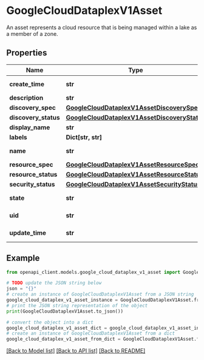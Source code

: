 # GoogleCloudDataplexV1Asset

An asset represents a cloud resource that is being managed within a lake as a member of a zone.

## Properties

Name | Type | Description | Notes
------------ | ------------- | ------------- | -------------
**create_time** | **str** | Output only. The time when the asset was created. | [optional] [readonly] 
**description** | **str** | Optional. Description of the asset. | [optional] 
**discovery_spec** | [**GoogleCloudDataplexV1AssetDiscoverySpec**](GoogleCloudDataplexV1AssetDiscoverySpec.md) |  | [optional] 
**discovery_status** | [**GoogleCloudDataplexV1AssetDiscoveryStatus**](GoogleCloudDataplexV1AssetDiscoveryStatus.md) |  | [optional] 
**display_name** | **str** | Optional. User friendly display name. | [optional] 
**labels** | **Dict[str, str]** | Optional. User defined labels for the asset. | [optional] 
**name** | **str** | Output only. The relative resource name of the asset, of the form: projects/{project_number}/locations/{location_id}/lakes/{lake_id}/zones/{zone_id}/assets/{asset_id}. | [optional] [readonly] 
**resource_spec** | [**GoogleCloudDataplexV1AssetResourceSpec**](GoogleCloudDataplexV1AssetResourceSpec.md) |  | [optional] 
**resource_status** | [**GoogleCloudDataplexV1AssetResourceStatus**](GoogleCloudDataplexV1AssetResourceStatus.md) |  | [optional] 
**security_status** | [**GoogleCloudDataplexV1AssetSecurityStatus**](GoogleCloudDataplexV1AssetSecurityStatus.md) |  | [optional] 
**state** | **str** | Output only. Current state of the asset. | [optional] [readonly] 
**uid** | **str** | Output only. System generated globally unique ID for the asset. This ID will be different if the asset is deleted and re-created with the same name. | [optional] [readonly] 
**update_time** | **str** | Output only. The time when the asset was last updated. | [optional] [readonly] 

## Example

```python
from openapi_client.models.google_cloud_dataplex_v1_asset import GoogleCloudDataplexV1Asset

# TODO update the JSON string below
json = "{}"
# create an instance of GoogleCloudDataplexV1Asset from a JSON string
google_cloud_dataplex_v1_asset_instance = GoogleCloudDataplexV1Asset.from_json(json)
# print the JSON string representation of the object
print(GoogleCloudDataplexV1Asset.to_json())

# convert the object into a dict
google_cloud_dataplex_v1_asset_dict = google_cloud_dataplex_v1_asset_instance.to_dict()
# create an instance of GoogleCloudDataplexV1Asset from a dict
google_cloud_dataplex_v1_asset_from_dict = GoogleCloudDataplexV1Asset.from_dict(google_cloud_dataplex_v1_asset_dict)
```
[[Back to Model list]](../README.md#documentation-for-models) [[Back to API list]](../README.md#documentation-for-api-endpoints) [[Back to README]](../README.md)


